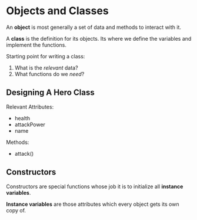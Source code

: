 # Objects and Classes

An **object** is most generally a set of data and methods to interact with it.

A **class** is the definition for its objects. Its where we define the variables and implement the functions.

Starting point for writing a class:

1) What is the *relevant* data?
2) What functions do we *need*?

## Designing A Hero Class

Relevant Attributes:

- health
- attackPower
- name

Methods:

- attack()

## Constructors

Constructors are special functions whose job it is to initialize all **instance variables**.

**Instance variables** are those attributes which every object gets its own copy of.

